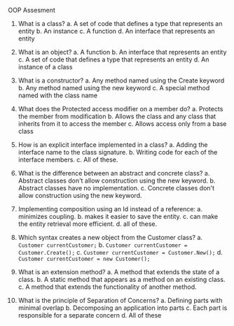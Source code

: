 OOP Assesment

1. What is a class?
    a. A set of code that defines a type that represents an entity
    b. An instance
    c. A function
    d. An interface that represents an entity

2. What is an object?
   a. A function
   b. An interface that represents an entity
   c. A set of code that defines a type that represents an entity
   d. An instance of a class

3. What is a constructor?
   a. Any method named using the Create keyword
   b. Any method named using the new keyword
   c. A special method named with the class name

4. What does the Protected access modifier on a member do?
   a. Protects the member from modification
   b. Allows the class and any class that inherits from it to access the member
   c. Allows access only from a base class

5. How is an explicit interface implemented in a class?
   a. Adding the interface name to the class signature.
   b. Writing code for each of the interface members.
   c. All of these.

6. What is the difference between an abstract and concrete class?
   a. Abstract classes don't allow construction using the new keyword.
   b. Abstract classes have no implementation.
   c. Concrete classes don't allow construction using the new keyword.

7. Implementing composition using an Id instead of a reference:
   a. minimizes coupling.
   b. makes it easier to save the entity.
   c. can make the entity retrieval more efficient.
   d. all of these.

8. Which syntax creates a new object from the Customer class?
   a. `Customer currentCustomer;`
   b. `Customer currentCustomer = Customer.Create();`
   c. `Customer currentCustomer = Customer.New();`
   d. `Customer currentCustomer = new Customer();`

9. What is an extension method?
   a. A method that extends the state of a class.
   b. A static method that appears as a method on an existing class.
   c. A method that extends the functionality of another method.
 
10. What is the principle of Separation of Concerns?
    a. Defining parts with minimal overlap
    b. Decomposing an application into parts
    c. Each part is responsible for a separate concern
    d. All of these



